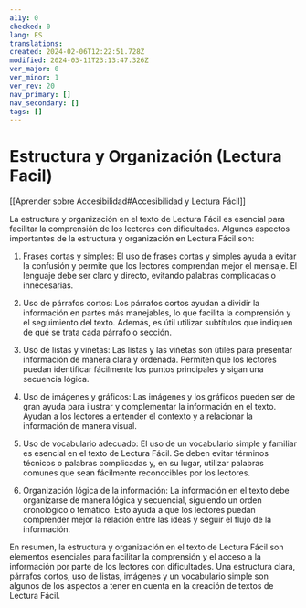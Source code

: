 ```yaml
---
a11y: 0
checked: 0
lang: ES
translations: 
created: 2024-02-06T12:22:51.728Z
modified: 2024-03-11T23:13:47.326Z
ver_major: 0
ver_minor: 1
ver_rev: 20
nav_primary: []
nav_secondary: []
tags: []
---
```

# Estructura y Organización (Lectura Facil)

[[Aprender sobre Accesibilidad#Accesibilidad y Lectura Fácil]]

La estructura y organización en el texto de Lectura Fácil es esencial para facilitar la comprensión de los lectores con dificultades. Algunos aspectos importantes de la estructura y organización en Lectura Fácil son:

1. Frases cortas y simples: El uso de frases cortas y simples ayuda a evitar la confusión y permite que los lectores comprendan mejor el mensaje. El lenguaje debe ser claro y directo, evitando palabras complicadas o innecesarias.

2. Uso de párrafos cortos: Los párrafos cortos ayudan a dividir la información en partes más manejables, lo que facilita la comprensión y el seguimiento del texto. Además, es útil utilizar subtítulos que indiquen de qué se trata cada párrafo o sección.

3. Uso de listas y viñetas: Las listas y las viñetas son útiles para presentar información de manera clara y ordenada. Permiten que los lectores puedan identificar fácilmente los puntos principales y sigan una secuencia lógica.

4. Uso de imágenes y gráficos: Las imágenes y los gráficos pueden ser de gran ayuda para ilustrar y complementar la información en el texto. Ayudan a los lectores a entender el contexto y a relacionar la información de manera visual.

5. Uso de vocabulario adecuado: El uso de un vocabulario simple y familiar es esencial en el texto de Lectura Fácil. Se deben evitar términos técnicos o palabras complicadas y, en su lugar, utilizar palabras comunes que sean fácilmente reconocibles por los lectores.

6. Organización lógica de la información: La información en el texto debe organizarse de manera lógica y secuencial, siguiendo un orden cronológico o temático. Esto ayuda a que los lectores puedan comprender mejor la relación entre las ideas y seguir el flujo de la información.

En resumen, la estructura y organización en el texto de Lectura Fácil son elementos esenciales para facilitar la comprensión y el acceso a la información por parte de los lectores con dificultades. Una estructura clara, párrafos cortos, uso de listas, imágenes y un vocabulario simple son algunos de los aspectos a tener en cuenta en la creación de textos de Lectura Fácil.